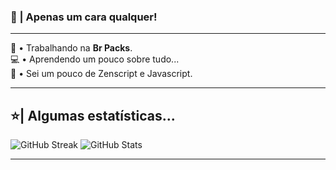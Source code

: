 ### 👋 | Apenas um cara qualquer!
---

<p align="left"> 
  🦺 • Trabalhando na <strong>Br Packs</strong>.<br>
  💻 • Aprendendo um pouco sobre tudo...<br>
  🔑 • Sei um pouco de Zenscript e Javascript.
</p>

---

## ⭐| Algumas estatísticas...
![GitHub Streak](http://github-readme-streak-stats.herokuapp.com?user=MarceloGames000&theme=dracula&hide_border=true&ring=0E0DDD&sideLabels=11DDB5&background=417DBBDC&stroke=1700DD&fire=DD8C21&dates=91A8DD&currStreakLabel=40DDC5&currStreakNum=38C1FF&sideNums=6CDD9E) ![GitHub Stats](https://github-readme-stats.vercel.app/api?username=marcelogames000&show_icons=true)

---
